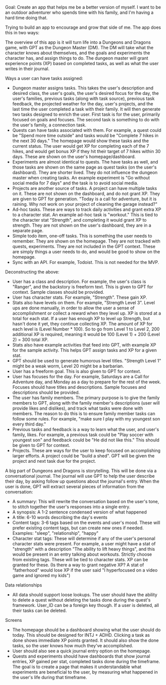 Goal: Create an app that helps me be a better version of myself. I want to be an outdoor adventurer who spends time with his family, and I'm having a hard time doing that.

Trying to build an app to encourage and grow that side of me. The app does this in two ways:

The overview of this app is it will turn life into a Dungeons and Dragons game, with GPT as the Dungeon Master (DM). The DM will take what the character knows about themselves, and the goals and experiments the character has, and assign things to do. The dungeon master will grant experience points (XP) based on completed tasks, as well as what the user writes in their journal.

Ways a user can have tasks assigned:
- Dungeon master assigns tasks. This takes the user's description and desired class, the user's goals, the user's desired focus for the day, the user's families, previous tasks (along with task source), previous task feedback, the projected weather for the day, user's projects, and the last time the user completed a task with their family. It will then generate two tasks designed to enrich the user. First task is for the user, primarily focused on goals and focuses. The second task is something to do with the user's family, a connection task.
- Quests can have tasks associated with them. For example, a quest could be "Spend more time outside" and tasks would be "Complete 7 hikes in the next 30 days." The homepage would show these tasks and the current status. The user would get XP for completing each of the 7 hikes, and would get bonus XP if they hit their target of 7 hikes within 30 days. These are shown on the user's homepage/dashboard.
- Experiments are almost identical to quests. The have tasks as well, and those tasks are shown on the same page as quest tasks (on the user's dashboard). They are shorter lived. They do not influence the dungeon master when creating tasks. An example experiment is "Go without social media for 7 days" and the task is to avoid social media.
- Projects are another source of tasks. A project can have multiple tasks on it. These are not shown on the dashboard, and do not grant XP. They are given to GPT for generation. "Today is a call for adventure, but it is raining. Why not work on your project of cleaning the garage instead?"
- Ad-hoc tasks. These are ways to track daily activities and grant extra XP to a character stat. An example ad-hoc task is "workout." This is tied to the character stat "Strength", and completing it would grant XP to strength. They are not shown on the user's dashboard, they are in a separate page.
- Simple todo item, one-off tasks. This is something the user needs to remember. They are shown on the homepage. They are not tracked with quests, experiments. They are not included in the GPT context. These are simply things a user needs to do, and would be good to show on the homepage.
- Sync with an API. For example, Todoist. This is not needed for the MVP.

Deconstructing the above:
- User has a class and description. For example, the user's class is "Ranger", and the backstory is freeform text. This is given to GPT for context. Sample classes should be provided. 
- User has character stats. For example, "Strength". These gain XP. 
- Stats also have levels on them. For example, "Strength Level 3". Level ups are done manually,  in order to allow the user a sense of accomplishment or collect a reward when they level up. XP is stored at a total for each stat. If a user has enough XP to level up Strength, but hasn't done it yet, they continue collecting XP. The amount of XP for each level is (Level Number * 100). So to go from Level 1 to Level 2, 200 additional XP is required, meaning it would be 100 (Level 1) + 200 (Level 2) = 300 total XP.
- Stats also have example activities that feed into GPT, with example XP for the sample activity. This helps GPT assign tasks and XP for a given stat.
- GPT should be used to generate humorous level titles. "Strength Level 1" might be a weak worm, Level 20 might be a barbarian.
- User has a freeform goal. This is also given to GPT for context.
- User has focuses for the day. For example, Saturdays are a Call for Adventure day, and Monday as a day to prepare for the rest of the week. Focuses should have titles and descriptions. Sample focuses and descriptions should be provided.
- The user has family members. The primary purpose is to give the family members to GPT, along with the family member's descriptions (user will provide likes and dislikes), and track what tasks were done with members. The reason to do this is to ensure family member tasks can follow some rules. For example, "make sure I play with my youngest son every third day."
- Previous tasks and feedback is a way to learn what the user, and user's family, likes. For example, a previous task could be "Play soccer with youngest son" and feedback could be "He did not like this." This should be given to GPT for context.
- Projects. These are ways for the user to keep focused on accomplishing larger efforts. A project could be "build a shed". GPT will be given the project and next task due for the project.

A big part of Dungeons and Dragons is storytelling. This will be done via a conversational journal. The journal will use GPT to help the user describe their day, by asking follow up questions about the journal's entry. When the user is done, GPT will extract several pieces of information from the conversation:
- A summary: This will rewrite the conversation based on the user's tone, to stitch together the user's responses into a single entry. 
- A synopsis: A 1-2 sentence condensed version of what happened
- A title: 6-10 words describing the day's events
- Content tags: 3-6 tags based on the events and user's mood. These will prefer existing content tags, but can create new ones if needed. Examples: "sleep", "relationship", "happy"
- Character stat tags: These will determine if any of the user's personal character stats were present. For example, a user might have a stat of "strength" with a description "The ability to lift heavy things", and this would be present in an entry talking about workouts. Strictly choose from existing tags. These will be tied to character stats. XP can be granted for these. (Is there a way to grant negative XP? A stat of "fatherhood" would lose XP if the user said "I hyperfocused on a video game and ignored my kids")

Data relationships
- All data should support loose lookups. The user should have the ability to delete a quest without deleting the tasks done during the quest's framework. User_ID can be a foreign key though. If a user is deleted, all their tasks can be deleted.

Screens
- The homepage should be a dashboard showing what the user should do today. This should be designed for INTJ + ADHD. Clicking a task as done shows immediate XP points granted. It should also show the done tasks, so the user knows how much they've accomplished.
- User should also see a quick journal entry option on the homepage.
- Quests and experiments should have dashboards that show journal entries, XP gained per stat, completed tasks done during the timeframe. The goal is to create a page that makes it understandable what experiments are beneficial to the user, by measuring what happened in the user's life during that timeframe.
